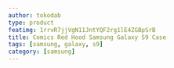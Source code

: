 ```yaml
---
author: tokodab
type: product
featimg: 1rrvR7jjVgN11JntYQF2rg1lE4ZGBpSrB
title: Comics Red Hood Samsung Galaxy S9 Case
tags: [samsung, galaxy, s9]
category: [samsung]
---
```

